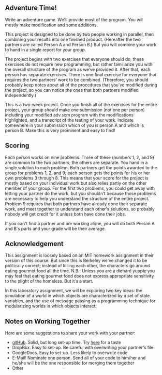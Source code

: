## Adventure Time!

Write an adventure game. We'll provide most of the program. You will mostly
make modification and some additions.

This project is designed to be done by two people working in parallel, then
combining your results into one finished product. (Hereafter the two partners
are called Person A and Person B.) But you will combine your work to hand in a
single report for your group.

The project begins with two exercises that everyone should do; these exercises
do not require new programming, but rather familiarize you with the overall
structure of the program as we've provided it. After that, each person has
separate exercises. There is one final exercise for everyone that requires the
two partners' work to be combined. (Therefore, you should probably keep notes
about all of the procedures that you've modified during the project, so you
can notice the ones that both partners modified independently.)

This is a two-week project. Once you finish all of the exercises for the
entire project, your group should make one submission (not one per person)
including your modified adv.scm program with the modifications highlighted,
and a transcript of the testing of your work. Indicate somewhere in your
submission which of you is person A and which is person B. Make this is very
prominent and easy to find!

## Scoring

Each person works on nine problems. Three of these (numbers 1, 2, and 9) are
common to the two partners; the others are separate. You hand in a single
solution to each problem. Both partners get the points awarded to the group
for problems 1, 2, and 9; each person gets the points for his or her own
problems 3 through 8. This means that your score for the project is mostly
based on your individual work but also relies partly on the other member of
your group. For the first two problems, you could get away with letting your
partner do the work, but you shouldn't because those problems are necessary to
help you understand the structure of the entire project. Problem 9 requires
that both partners have already done their separate work, and meet together to
understand each other's solutions, so probably nobody will get credit for it
unless both have done their jobs.

If you can't find a partner and are working alone, you will do both Person A
and B's parts and your grade will be their average.

## Acknowledgement

This assignment is loosely based on an MIT homework assignment in their
version of this course. But since this is Berkeley we've changed it to be
politically correct; instead of killing each other, the characters go around
eating gourmet food all the time. N.B.: Unless you are a diehard yuppie you
may feel that eating gourmet food does not express appropriate sensitivity to
the plight of the homeless. But it's a start.

In this laboratory assignment, we will be exploring two key ideas: the
simulation of a world in which objects are characterized by a set of state
variables, and the use of message passing as a programming technique for
modularizing worlds in which objects interact.

## Notes on Working Together

Here are some suggestions to share your work with your partner:

  * [gitHub](https://github.com/). Solid, but long set-up time. Try [here](http://try.github.io/levels/1/challenges/1) for a taste
  * DropBox. Easy to set-up. Be careful with overwriting your partner's file
  * GoogleDocs. Easy to set-up. Less likely to overwrite code
  * E-Mail! Nominate one person. Send all of your code to him/her and he/she will be the one responsible for merging them together
  * Other

